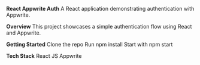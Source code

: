 **React Appwrite Auth**
A React application demonstrating authentication with Appwrite.

**Overview**
This project showcases a simple authentication flow using React and Appwrite.

**Getting Started**
Clone the repo
Run npm install
Start with npm start

**Tech Stack**
React JS
Appwrite

